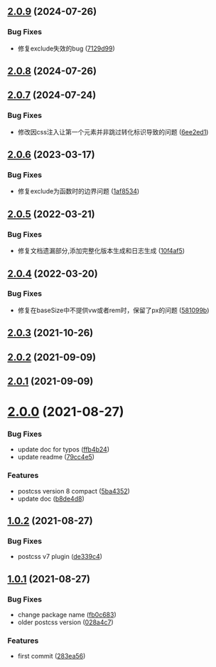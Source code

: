 ## [2.0.9](https://github.com/ben-lau/postcss-pixel-to-remvw/compare/v2.0.8...v2.0.9) (2024-07-26)


### Bug Fixes

* 修复exclude失效的bug ([7129d99](https://github.com/ben-lau/postcss-pixel-to-remvw/commit/7129d99a70a416e16c6be2aab5b2c379d2eec5aa))



## [2.0.8](https://github.com/ben-lau/postcss-pixel-to-remvw/compare/v2.0.7...v2.0.8) (2024-07-26)



## [2.0.7](https://github.com/ben-lau/postcss-pixel-to-remvw/compare/v2.0.6...v2.0.7) (2024-07-24)


### Bug Fixes

* 修改因css注入让第一个元素并非跳过转化标识导致的问题 ([6ee2ed1](https://github.com/ben-lau/postcss-pixel-to-remvw/commit/6ee2ed17fb7b195b289995df009218fab11eb3fa))



## [2.0.6](https://github.com/ben-lau/postcss-pixel-to-remvw/compare/v2.0.5...v2.0.6) (2023-03-17)


### Bug Fixes

* 修复exclude为函数时的边界问题 ([1af8534](https://github.com/ben-lau/postcss-pixel-to-remvw/commit/1af8534caad63585fcb6b5fa4da64ce01f943696))



## [2.0.5](https://github.com/ben-lau/postcss-pixel-to-remvw/compare/v2.0.4...v2.0.5) (2022-03-21)


### Bug Fixes

* 修复文档遗漏部分,添加完整化版本生成和日志生成 ([10f4af5](https://github.com/ben-lau/postcss-pixel-to-remvw/commit/10f4af5e296e4775f4760241a5230e2cd1054b86))



## [2.0.4](https://github.com/ben-lau/postcss-pixel-to-remvw/compare/v2.0.3...v2.0.4) (2022-03-20)


### Bug Fixes

* 修复在baseSize中不提供vw或者rem时，保留了px的问题 ([581099b](https://github.com/ben-lau/postcss-pixel-to-remvw/commit/581099b09bb2f80531a0eb7f1205ab3456d63afb))



## [2.0.3](https://github.com/ben-lau/postcss-pixel-to-remvw/compare/v2.0.2...v2.0.3) (2021-10-26)



## [2.0.2](https://github.com/ben-lau/postcss-pixel-to-remvw/compare/v2.0.1...v2.0.2) (2021-09-09)



## [2.0.1](https://github.com/ben-lau/postcss-pixel-to-remvw/compare/v2.0.0...v2.0.1) (2021-09-09)



# [2.0.0](https://github.com/ben-lau/postcss-pixel-to-remvw/compare/v1.0.2...v2.0.0) (2021-08-27)


### Bug Fixes

* update doc for typos ([ffb4b24](https://github.com/ben-lau/postcss-pixel-to-remvw/commit/ffb4b247520c49a3410ad71fbe301727563b5538))
* update readme ([79cc4e5](https://github.com/ben-lau/postcss-pixel-to-remvw/commit/79cc4e5edcafff2fcdd1e9bbb34a416c3260f7b0))


### Features

* postcss version 8 compact ([5ba4352](https://github.com/ben-lau/postcss-pixel-to-remvw/commit/5ba43520897e25bd010ed705e3d99465ff223fcf))
* update doc ([b8de4d8](https://github.com/ben-lau/postcss-pixel-to-remvw/commit/b8de4d8a6e92242a5f6f6f02cfa4f2dc5630918d))



## [1.0.2](https://github.com/ben-lau/postcss-pixel-to-remvw/compare/v1.0.1...v1.0.2) (2021-08-27)


### Bug Fixes

* postcss v7 plugin ([de339c4](https://github.com/ben-lau/postcss-pixel-to-remvw/commit/de339c405b9db88f496aa6a63f370c7e1c670dd0))



## [1.0.1](https://github.com/ben-lau/postcss-pixel-to-remvw/compare/283ea567445aac4c833588ad73316e9585fe95b7...v1.0.1) (2021-08-27)


### Bug Fixes

* change package name ([fb0c683](https://github.com/ben-lau/postcss-pixel-to-remvw/commit/fb0c683613895feb70c48c0203f23bb1a6936757))
* older postcss version ([028a4c7](https://github.com/ben-lau/postcss-pixel-to-remvw/commit/028a4c7465dfdd5bba12c049e4fd895774b3b306))


### Features

* first commit ([283ea56](https://github.com/ben-lau/postcss-pixel-to-remvw/commit/283ea567445aac4c833588ad73316e9585fe95b7))



